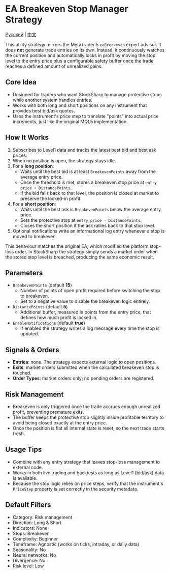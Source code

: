 # EA Breakeven Stop Manager Strategy
[Русский](README_ru.md) | [中文](README_cn.md)

This utility strategy mirrors the MetaTrader 5 `eaBreakeven` expert advisor. It does **not** generate trade entries on its own. Instead, it continuously watches the current position and automatically locks in profit by moving the stop level to the entry price plus a configurable safety buffer once the trade reaches a defined amount of unrealized gains.

## Core Idea

- Designed for traders who want StockSharp to manage protective stops while another system handles entries.
- Works with both long and short positions on any instrument that provides best bid/ask quotes.
- Uses the instrument's price step to translate "points" into actual price increments, just like the original MQL5 implementation.

## How It Works

1. Subscribes to Level1 data and tracks the latest best bid and best ask prices.
2. When no position is open, the strategy stays idle.
3. For a **long position**:
   - Waits until the best bid is at least `BreakevenPoints` away from the average entry price.
   - Once the threshold is met, stores a breakeven stop price at `entry price + DistancePoints`.
   - If the bid falls back to that level, the position is closed at market to preserve the locked-in profit.
4. For a **short position**:
   - Waits until the best ask is `BreakevenPoints` below the average entry price.
   - Sets the protective stop at `entry price - DistancePoints`.
   - Closes the short position if the ask rallies back to that stop level.
5. Optional notifications write an informational log entry whenever a stop is moved to breakeven.

This behaviour matches the original EA, which modified the platform stop-loss order. In StockSharp the strategy simply sends a market order when the stored stop level is breached, producing the same economic result.

## Parameters

- `BreakevenPoints` (default **15**)
  - Number of points of open profit required before switching the stop to breakeven.
  - Set to a negative value to disable the breakeven logic entirely.
- `DistancePoints` (default **5**)
  - Additional buffer, measured in points from the entry price, that defines how much profit is locked in.
- `EnableNotifications` (default **true**)
  - If enabled the strategy writes a log message every time the stop is updated.

## Signals & Orders

- **Entries**: none. The strategy expects external logic to open positions.
- **Exits**: market orders submitted when the calculated breakeven stop is touched.
- **Order Types**: market orders only; no pending orders are registered.

## Risk Management

- Breakeven is only triggered once the trade accrues enough unrealized profit, preventing premature exits.
- The buffer keeps the protective stop slightly inside profitable territory to avoid being closed exactly at the entry price.
- Once the position is flat all internal state is reset, so the next trade starts fresh.

## Usage Tips

- Combine with any entry strategy that leaves stop-loss management to external code.
- Works in both live trading and backtests as long as Level1 (bid/ask) data is available.
- Because the stop logic relies on price steps, verify that the instrument's `PriceStep` property is set correctly in the security metadata.

## Default Filters

- Category: Risk management
- Direction: Long & Short
- Indicators: None
- Stops: Breakeven
- Complexity: Beginner
- Timeframe: Agnostic (works on ticks, intraday, or daily data)
- Seasonality: No
- Neural networks: No
- Divergence: No
- Risk level: Low
